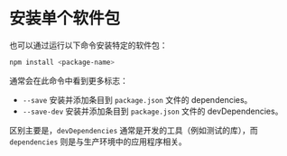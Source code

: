 # 安装单个软件包

也可以通过运行以下命令安装特定的软件包：

```bash
npm install <package-name>
```

通常会在此命令中看到更多标志：

- `--save` 安装并添加条目到 `package.json` 文件的 dependencies。
- `--save-dev` 安装并添加条目到 `package.json` 文件的 devDependencies。

区别主要是，`devDependencies` 通常是开发的工具（例如测试的库），而 `dependencies` 则是与生产环境中的应用程序相关。


